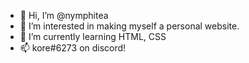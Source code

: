- 👋 Hi, I’m @nymphitea
- 👀 I’m interested in making myself a personal website.
- 🌱 I’m currently learning HTML, CSS
- 📫 kore#6273 on discord!

<!---
nymphitea/nymphitea is a ✨ special ✨ repository because its `README.md` (this file) appears on your GitHub profile.
You can click the Preview link to take a look at your changes.
--->
